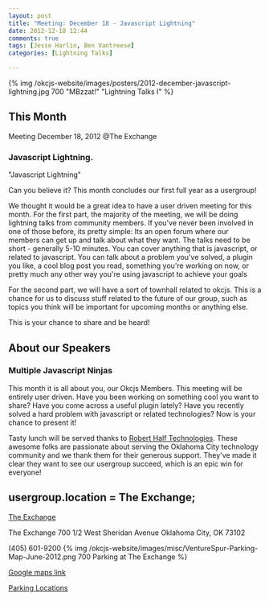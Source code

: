 ```yaml
---
layout: post
title: "Meeting: December 18 - Javascript Lightning"
date: 2012-12-18 12:44
comments: true
tags: [Jesse Harlin, Ben Vantreese]
categories: [Lightning Talks]

---
```



{% img  /okcjs-website/images/posters/2012-december-javascript-lightning.jpg  700 "MBzzat!" "Lightning Talks I" %}


## This Month

Meeting December 18, 2012 @The Exchange

### Javascript Lightning.


"Javascript Lightning" 

Can you believe it? This month concludes our first full year as a usergroup!

We thought it would be a great idea to have a user driven meeting for this month. For the first part, the majority of the meeting, we will be doing lightning talks from community members. If you've never been involved in one of those before, its pretty simple: Its an open forum where our members can get up and talk about what they want. The talks need to be short - generally 5-10 minutes. You can cover anything that is javascript, or related to javascript. You can talk about a problem you've solved, a plugin you like, a cool blog post you read, something you're working on now, or pretty much any other way you're using javascript to achieve your goals

For the second part, we will have a sort of townhall related to okcjs. This is a chance for us to discuss stuff related to the future of our group, such as topics you think will be important for upcoming months or anything else. 

This is your chance to share and be heard! 

<!-- more -->

## About our Speakers

### Multiple Javascript Ninjas

This month it is all about you, our Okcjs Members. This meeting will be entirely user driven. Have you been working on something cool you want to share? Have you come across a useful plugin lately? Have you recently solved a hard problem with javascript or related technologies? Now is your chance to present it!


Tasty lunch will be served thanks to [Robert Half Technologies](http://www.roberthalftechnology.com/). These awesome folks are passionate about serving the Oklahoma City technology community and we thank them for their generous support. They've made it clear they want to see our usergroup succeed, which is an epic win for everyone!

## usergroup.location = The Exchange;


[The Exchange](http://www.exchangeokc.com) 

The Exchange
700 1/2 West Sheridan Avenue
Oklahoma City, OK 73102

(405) 601-9200 
{% img /okcjs-website/images/misc/VentureSpur-Parking-Map-June-2012.png 700 Parking at The Exchange %}

[Google maps link](https://maps.google.com/maps?q=+700+West+Sheridan+Avenue+Oklahoma+City,+OK+73102&hl=en&sll=37.0625,-95.677068&sspn=83.75977,57.919922&hnear=700+W+Sheridan+Ave,+Oklahoma+City,+Oklahoma+73102&t=m&z=17)

[Parking Locations](http://venturespur.com/wp-content/uploads/2012/03/VentureSpur-How-To-Find-Us.pdf)